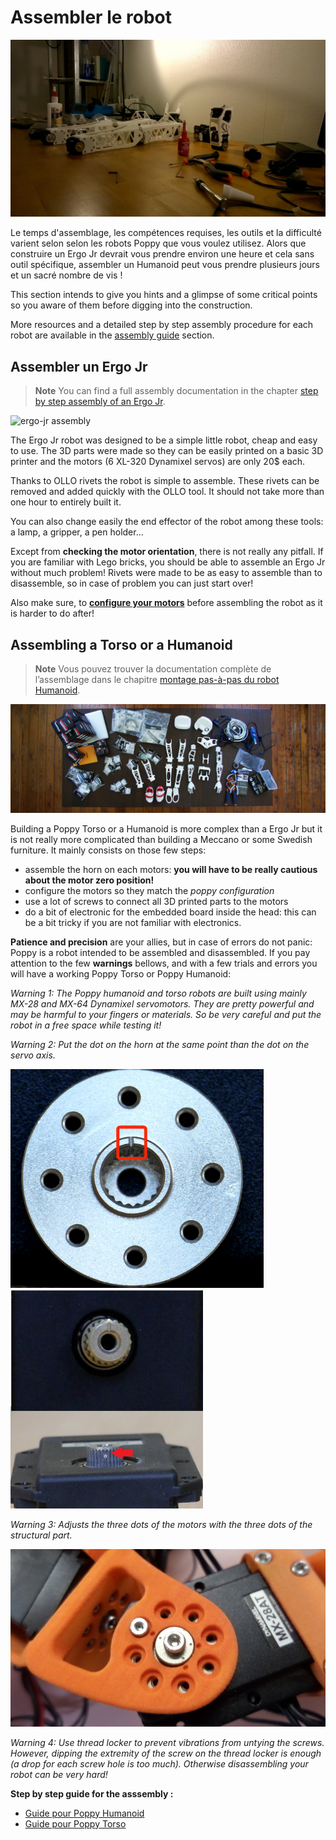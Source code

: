 # Assembler le robot

![Assemblage robot Poppy](../img/assembly_pretty.jpg)

Le temps d'assemblage, les compétences requises, les outils et la difficulté varient selon selon les robots Poppy que vous voulez utilisez. Alors que construire un Ergo Jr devrait vous prendre environ une heure et cela sans outil spécifique, assembler un Humanoid peut vous prendre plusieurs jours et un sacré nombre de vis !

This section intends to give you hints and a glimpse of some critical points so you aware of them before digging into the construction.

More resources and a detailed step by step assembly procedure for each robot are available in the [assembly guide](../assembly-guides/README.md) section.

## Assembler un Ergo Jr

> **Note** You can find a full assembly documentation in the chapter [step by step assembly of an Ergo Jr](../assembly-guides/ergo-jr/README.md).

<!-- TODO: refaire une belle photo avec la vraie BOM -->

![ergo-jr assembly](../assembly-guides/ergo-jr/img/assembly/steps/ErgoJr_assembly.gif)

The Ergo Jr robot was designed to be a simple little robot, cheap and easy to use. The 3D parts were made so they can be easily printed on a basic 3D printer and the motors (6 XL-320 Dynamixel servos) are only 20$ each.

Thanks to OLLO rivets the robot is simple to assemble. These rivets can be removed and added quickly with the OLLO tool. It should not take more than one hour to entirely built it.

You can also change easily the end effector of the robot among these tools: a lamp, a gripper, a pen holder...

<!-- TODO: image des rivets et du tool en action -->

Except from **checking the motor orientation**, there is not really any pitfall. If you are familiar with Lego bricks, you should be able to assemble an Ergo Jr without much problem! Rivets were made to be as easy to assemble than to disassemble, so in case of problem you can just start over!

Also make sure, to [**configure your motors**](../assembly-guides/ergo-jr/motor-configuration.md) before assembling the robot as it is harder to do after!

## Assembling a Torso or a Humanoid

> **Note** Vous pouvez trouver la documentation complète de l’assemblage dans le chapitre [montage pas-à-pas du robot Humanoid](../assembly-guides/poppy-humanoid/README.md).

![Poppy Humanoid BOM](../img/humanoid/bom.jpg)

Building a Poppy Torso or a Humanoid is more complex than a Ergo Jr but it is not really more complicated than building a Meccano or some Swedish furniture. It mainly consists on those few steps:

<!-- TODO: add links of the advanced doc -->

- assemble the horn on each motors: **you will have to be really cautious about the motor zero position!**
- configure the motors so they match the *poppy configuration*
- use a lot of screws to connect all 3D printed parts to the motors
- do a bit of electronic for the embedded board inside the head: this can be a bit tricky if you are not familiar with electronics.

**Patience and precision** are your allies, but in case of errors do not panic: Poppy is a robot intended to be assembled and disassembled. If you pay attention to the few **warnings** bellows, and with a few trials and errors you will have a working Poppy Torso or Poppy Humanoid:

*Warning 1: The Poppy humanoid and torso robots are built using mainly MX-28 and MX-64 Dynamixel servomotors. They are pretty powerful and may be harmful to your fingers or materials. So be very careful and put the robot in a free space while testing it!*

*Warning 2: Put the dot on the horn at the same point than the dot on the servo axis.*

<img src="../img/humanoid/horn.jpg" alt="horn" style="height: 350px;" /><img src="../img/humanoid/axe.jpg" alt="axe" style="height: 350px;" />

*Warning 3: Adjusts the three dots of the motors with the three dots of the structural part.*

![](../img/humanoid/three_dots.jpg)

*Warning 4: Use thread locker to prevent vibrations from untying the screws. However, dipping the extremity of the screw on the thread locker is enough (a drop for each screw hole is too much). Otherwise disassembling your robot can be very hard!*

<!-- TODO: Add directly the youtube playlist of poppy torso and humanoid-->

**Step by step guide for the asssembly :**

- [Guide pour Poppy Humanoid](https://github.com/poppy-project/poppy-humanoid/blob/master/hardware/doc/Poppy_Humanoid_assembly_instructions.md)
- [Guide pour Poppy Torso](https://github.com/poppy-project/poppy-torso/blob/master/hardware/doc/Poppy_Torso_assembly_instructions.md)